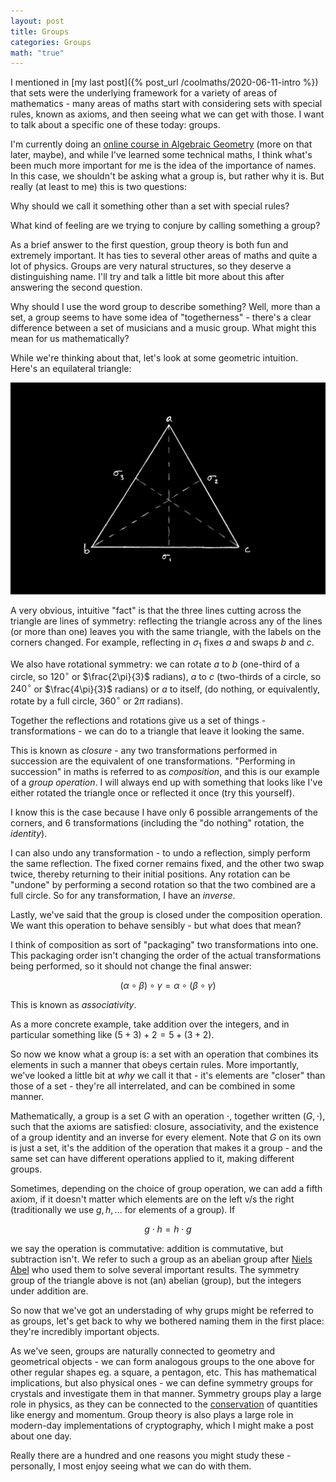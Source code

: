 ```yaml
---
layout: post
title: Groups
categories: Groups
math: "true"
---
```


I mentioned in [my last post]({% post_url /coolmaths/2020-06-11-intro %}) that sets were the underlying framework for a variety of areas of mathematics - many areas of maths start with considering sets with special rules, known as axioms, and then seeing what we can get with those. I want to talk about a specific one of these today: groups. 

I'm currently doing an [online course in Algebraic Geometry][agittoc] (more on that later, maybe), and while I've learned some technical maths, I think what's been much more important for me is the idea of the importance of names. In this case, we shouldn't be asking what a group is, but rather why it is. But really (at least to me) this is two questions: 

Why should we call it something other than a set with special rules? 

What kind of feeling are we trying to conjure by calling something a group?

As a brief answer to the first question, group theory is both fun and extremely important. It has ties to several other areas of maths and quite a lot of physics. Groups are very natural structures, so they deserve a distinguishing name. I'll try and talk a little bit more about this after answering the second question.

Why should I use the word group to describe something? Well, more than a set, a group seems to have some idea of "togetherness" - there's a clear difference between a set of musicians and a music group. What might this mean for us mathematically? 

While we're thinking about that, let's look at some geometric intuition. Here's an equilateral triangle:

![triangleS3](/assets/triangleS3.png)

A very obvious, intuitive "fact" is that the three lines cutting across the triangle are lines of symmetry: reflecting the triangle across any of the lines (or more than one) leaves you with the same triangle, with the labels on the corners changed. For example, reflecting in $\sigma_1$ fixes $a$ and swaps $b$ and $c$. 

We also have rotational symmetry: we can rotate $a$ to $b$ (one-third of a circle, so $120^{\circ}$ or $\frac{2\pi}{3}$ radians), $a$ to $c$ (two-thirds of a circle, so $240^{\circ}$ or $\frac{4\pi}{3}$ radians) or $a$ to itself, (do nothing, or equivalently, rotate by a full circle, $360^{\circ}$ or $2\pi$ radians).  

Together the reflections and rotations give us a set of things - transformations - we can do to a triangle that leave it looking the same. 

This is known as _closure_ - any two transformations performed in succession are the equivalent of one transformations. "Performing in succession" in maths is referred to as _composition_, and this is our example of a _group operation_. I will always end up with something that looks like I've either rotated the triangle once or reflected it once (try this yourself). 

I know this is the case because I have only 6 possible arrangements of the corners, and 6 transformations (including the "do nothing" rotation, the _identity_). 

I can also undo any transformation - to undo a reflection, simply perform the same reflection. The fixed corner remains fixed, and the other two swap twice, thereby returning to their initial positions. Any rotation can be "undone" by performing a second rotation so that the two combined are a full circle. So for any transformation, I have an _inverse_. 

Lastly, we've said that the group is closed under the composition operation. We want this operation to behave sensibly - but what does that mean? 

I think of composition as sort of "packaging" two transformations into one. This packaging order isn't changing the order of the actual transformations being performed, so it should not change the final answer:

$$(\alpha \circ \beta) \circ \gamma = \alpha \circ (\beta \circ \gamma)$$

This is known as _associativity_.

As a more concrete example, take addition over the integers, and in particular something like $(5 + 3) + 2 = 5 + (3 + 2)$. 

So now we know what a group is: a set with an operation that combines its elements in such a manner that obeys certain rules. More importantly, we've looked a little bit at _why_ we call it that - it's elements are "closer" than those of a set - they're all interrelated, and can be combined in some manner. 

Mathematically, a group is a set $G$ with an operation $\cdot$, together written $(G, \cdot)$, such that the axioms are satisfied: closure, associativity, and the existence of a group identity and an inverse for every element. Note that $G$ on its own is just a set, it's the addition of the operation that makes it a group - and the same set can have different operations applied to it, making different groups. 

Sometimes, depending on the choice of group operation, we can add a fifth axiom, if it doesn't matter which elements are on the left v/s the right (traditionally we use $g, h, ...$ for elements of a group). If

$$g \cdot h = h \cdot g$$

we say the operation is commutative: addition is commutative, but subtraction isn't. We refer to such a group as an abelian group after [Niels Abel][abel] who used them to solve several important results. The symmetry group of the triangle above is not (an) abelian (group), but the integers under addition are. 

So now that we've got an understading of why grups might be referred to as groups, let's get back to why we bothered naming them in the first place: they're incredibly important objects. 

As we've seen, groups are naturally connected to geometry and geometrical objects - we can form analogous groups to the one above for other regular shapes eg. a square, a pentagon, etc. This has mathematical implications, but also physical ones - we can define symmetry groups for crystals and investigate them in that manner. Symmetry groups play a large role in physics, as they can be connected to the [conservation][noether] of quantities like energy and momentum. Group theory is also plays a large role in modern-day implementations of cryptography, which I might make a post about one day. 

Really there are a hundred and one reasons you might study these - personally, I most enjoy seeing what we can do with them. 


[agittoc]: https://math216.wordpress.com/agittoc-2020/
[abel]: https://en.wikipedia.org/wiki/Niels_Henrik_Abel
[noether]: https://en.wikipedia.org/wiki/Noether%27s_theorem









